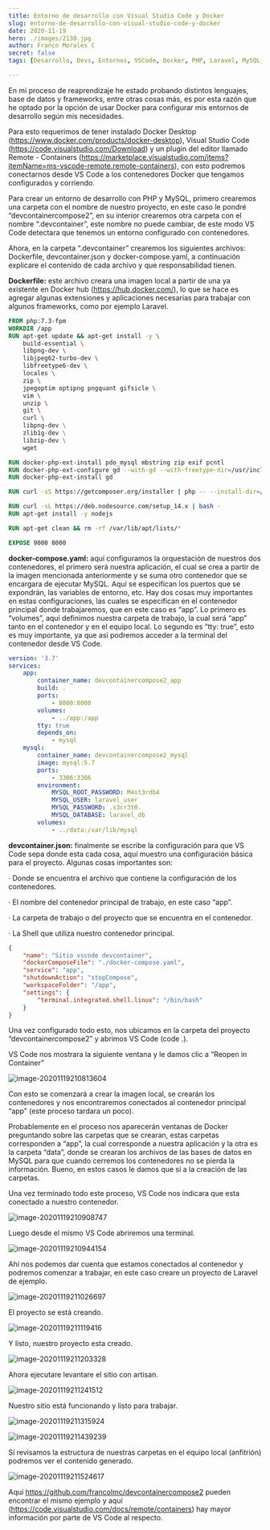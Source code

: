 ```yaml
---
title: Entorno de desarrollo con Visual Studio Code y Docker
slug: entorno-de-desarrollo-con-visual-studio-code-y-docker
date: 2020-11-19
hero: ./images/2130.jpg
author: Franco Morales C
secret: false
tags: [Desarrollo, Devs, Entornos, VSCode, Docker, PHP, Laravel, MySQL, Contenedores]

---
```


En mi proceso de reaprendizaje he estado probando distintos lenguajes, base de datos y frameworks, entre otras cosas más, es por esta razón que he optado por la opción de usar Docker para configurar mis entornos de desarrollo según mis necesidades.

Para esto requerimos de tener instalado Docker Desktop (https://www.docker.com/products/docker-desktop), Visual Studio Code (https://code.visualstudio.com/Download) y un plugin del editor llamado Remote - Containers (https://marketplace.visualstudio.com/items?itemName=ms-vscode-remote.remote-containers), con esto podremos conectarnos desde VS Code a los contenedores Docker que tengamos configurados y corriendo.

Para crear un entorno de desarrollo con PHP y MySQL, primero crearemos una carpeta con el nombre de nuestro proyecto, en este caso le pondré “devcontainercompose2”, en su interior crearemos otra carpeta con el nombre “.devcontainer”, este nombre no puede cambiar, de este modo VS Code detectara que tenemos un entorno configurado con contenedores.

Ahora, en la carpeta “.devcontainer” crearemos los siguientes archivos: Dockerfile, devcontainer.json y docker-compose.yaml, a continuación explicare el contenido de cada archivo y que responsabilidad tienen.

**Dockerfile:** este archivo creara una imagen local a partir de una ya existente en Docker hub (https://hub.docker.com/), lo que se hace es agregar algunas extensiones y aplicaciones necesarias para trabajar con algunos frameworks, como por ejemplo Laravel.

```dockerfile
FROM php:7.3-fpm
WORKDIR /app
RUN apt-get update && apt-get install -y \
    build-essential \
    libpng-dev \
    libjpeg62-turbo-dev \
    libfreetype6-dev \
    locales \
    zip \
    jpegoptim optipng pngquant gifsicle \
    vim \
    unzip \
    git \
    curl \ 
    libpng-dev \
    zlib1g-dev \
    libzip-dev \
    wget

RUN docker-php-ext-install pdo_mysql mbstring zip exif pcntl
RUN docker-php-ext-configure gd --with-gd --with-freetype-dir=/usr/include/ --with-jpeg-dir=/usr/include/ --with-png-dir=/usr/include/
RUN docker-php-ext-install gd

RUN curl -sS https://getcomposer.org/installer | php -- --install-dir=/usr/local/bin --filename=composer

RUN curl -sL https://deb.nodesource.com/setup_14.x | bash -
RUN apt-get install -y nodejs

RUN apt-get clean && rm -rf /var/lib/apt/lists/*

EXPOSE 9000 8000
```

**docker-compose.yaml:** aquí configuramos la orquestación de nuestros dos contenedores, el primero será nuestra aplicación, el cual se crea a partir de la imagen mencionada anteriormente y se suma otro contenedor que se encargara de ejecutar MySQL. Aquí se especifican los puertos que se expondrán, las variables de entorno, etc. Hay dos cosas muy importantes en estas configuraciones, las cuales se especifican en el contenedor principal donde trabajaremos, que en este caso es “app”. Lo primero es “volumes”, aquí definimos nuestra carpeta de trabajo, la cual será “app” tanto en el contenedor y en el equipo local. Lo segundo es “tty: true”, esto es muy importante, ya que así podremos acceder a la terminal del contenedor desde VS Code.

```yaml
version: '3.7'
services: 
    app:
        container_name: devcontainercompose2_app
        build: .
        ports: 
            - 8000:8000
        volumes: 
            - ../app:/app
        tty: true
        depends_on: 
            - mysql
    mysql:
        container_name: devcontainercompose2_mysql
        image: mysql:5.7
        ports: 
            - 3306:3306
        environment: 
            MYSQL_ROOT_PASSWORD: M4st3rdb4
            MYSQL_USER: laravel_user
            MYSQL_PASSWORD: .s3cr3t0.
            MYSQL_DATABASE: laravel_db
        volumes:
            - ../data:/var/lib/mysql
```

**devcontainer.json:** finalmente se escribe la configuración para que VS Code sepa donde esta cada cosa, aquí muestro una configuración básica para el proyecto. Algunas cosas importantes son: 

·     Donde se encuentra el archivo que contiene la configuración de los contenedores. 

·     El nombre del contenedor principal de trabajo, en este caso “app”. 

·     La carpeta de trabajo o del proyecto que se encuentra en el contenedor. 

·     La Shell que utiliza nuestro contenedor principal.

```json
{
    "name": "Sitio vscode devcontainer",
    "dockerComposeFile": "./docker-compose.yaml",
    "service": "app",
    "shutdownAction": "stopCompose",
    "workspaceFolder": "/app",
    "settings": {
        "terminal.integrated.shell.linux": "/bin/bash"
    }
}
```

Una vez configurado todo esto, nos ubicamos en la carpeta del proyecto “devcontainercompose2” y abrimos VS Code (code .).

VS Code nos mostrara la siguiente ventana y le damos clic a “Reopen in Container”

![image-20201119210813604](./images/image-20201119210813604.png)

Con esto se comenzará a crear la imagen local, se crearán los contenedores y nos encontraremos conectados al contenedor principal “app” (este proceso tardara un poco).

Probablemente en el proceso nos aparecerán ventanas de Docker preguntando sobre las carpetas que se crearan, estas carpetas corresponden a “app”, la cual corresponde a nuestra aplicación y la otra es la carpeta “data”, donde se crearan los archivos de las bases de datos en MySQL para que cuando cerremos los contenedores no se pierda la información. Bueno, en estos casos le damos que si a la creación de las carpetas.

Una vez terminado todo este proceso, VS Code nos indicara que esta conectado a nuestro contenedor.

![image-20201119210908747](./images/image-20201119210908747.png)

Luego desde el mismo VS Code abriremos una terminal.

![image-20201119210944154](./images/image-20201119210944154.png)

Ahí nos podemos dar cuenta que estamos conectados al contenedor y podremos comenzar a trabajar, en este caso creare un proyecto de Laravel de ejemplo.

![image-20201119211026697](./images/image-20201119211026697.png)

El proyecto se está creando.

![image-20201119211119416](./images/image-20201119211119416.png)

Y listo, nuestro proyecto esta creado.

![image-20201119211203328](./images/image-20201119211203328.png)

Ahora ejecutare levantare el sitio con artisan.

![image-20201119211241512](./images/image-20201119211241512.png)

Nuestro sitio está funcionando y listo para trabajar.

![image-20201119211315924](./images/image-20201119211315924.png)

![image-20201119211439239](./images/image-20201119211439239.png)

Si revisamos la estructura de nuestras carpetas en el equipo local (anfitrión) podremos ver el contenido generado.

![image-20201119211524617](./images/image-20201119211524617.png)

Aquí https://github.com/francolmc/devcontainercompose2 pueden encontrar el mismo ejemplo y aquí (https://code.visualstudio.com/docs/remote/containers) hay mayor información por parte de VS Code al respecto.